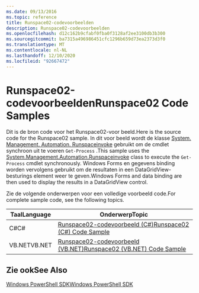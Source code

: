 ```yaml
---
ms.date: 09/13/2016
ms.topic: reference
title: Runspace02-codevoorbeelden
description: Runspace02-codevoorbeelden
ms.openlocfilehash: d12c162b9cfabf0fba0f3128af2ee3100db3b300
ms.sourcegitcommit: ba7315a496986451cfc1296b659d73ea2373d3f0
ms.translationtype: MT
ms.contentlocale: nl-NL
ms.lasthandoff: 12/10/2020
ms.locfileid: "92667472"
---
```

# <a name="runspace02-code-samples"></a><span data-ttu-id="82366-103">Runspace02-codevoorbeelden</span><span class="sxs-lookup"><span data-stu-id="82366-103">Runspace02 Code Samples</span></span>

<span data-ttu-id="82366-104">Dit is de bron code voor het Runspace02-voor beeld.</span><span class="sxs-lookup"><span data-stu-id="82366-104">Here is the source code for the Runspace02 sample.</span></span> <span data-ttu-id="82366-105">In dit voor beeld wordt de klasse [System. Management. Automation. Runspaceinvoke](/dotnet/api/System.Management.Automation.RunspaceInvoke) gebruikt om de cmdlet synchroon uit te voeren `Get-Process` .</span><span class="sxs-lookup"><span data-stu-id="82366-105">This sample uses the [System.Management.Automation.Runspaceinvoke](/dotnet/api/System.Management.Automation.RunspaceInvoke) class to execute the `Get-Process` cmdlet synchronously.</span></span> <span data-ttu-id="82366-106">Windows Forms en gegevens binding worden vervolgens gebruikt om de resultaten in een DataGridView-besturings element weer te geven.</span><span class="sxs-lookup"><span data-stu-id="82366-106">Windows Forms and data binding are then used to display the results in a DataGridView control.</span></span>

<span data-ttu-id="82366-107">Zie de volgende onderwerpen voor een volledige voorbeeld code.</span><span class="sxs-lookup"><span data-stu-id="82366-107">For complete sample code, see the following topics.</span></span>

|<span data-ttu-id="82366-108">Taal</span><span class="sxs-lookup"><span data-stu-id="82366-108">Language</span></span>|<span data-ttu-id="82366-109">Onderwerp</span><span class="sxs-lookup"><span data-stu-id="82366-109">Topic</span></span>|
|--------------|-----------|
|<span data-ttu-id="82366-110">C#</span><span class="sxs-lookup"><span data-stu-id="82366-110">C#</span></span>|[<span data-ttu-id="82366-111">Runspace02-codevoorbeeld (C#)</span><span class="sxs-lookup"><span data-stu-id="82366-111">Runspace02 (C#) Code Sample</span></span>](./runspace02-csharp-code-sample.md)|
|<span data-ttu-id="82366-112">VB.NET</span><span class="sxs-lookup"><span data-stu-id="82366-112">VB.NET</span></span>|[<span data-ttu-id="82366-113">Runspace02-codevoorbeeld (VB.NET)</span><span class="sxs-lookup"><span data-stu-id="82366-113">Runspace02 (VB.NET) Code Sample</span></span>](./runspace02-vb-net-code-sample.md)|

## <a name="see-also"></a><span data-ttu-id="82366-114">Zie ook</span><span class="sxs-lookup"><span data-stu-id="82366-114">See Also</span></span>

[<span data-ttu-id="82366-115">Windows PowerShell SDK</span><span class="sxs-lookup"><span data-stu-id="82366-115">Windows PowerShell SDK</span></span>](../windows-powershell-reference.md)
